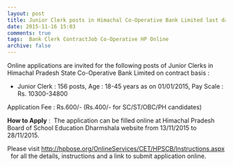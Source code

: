 ```yaml
---
layout: post
title: Junior Clerk posts in Himachal Co-Operative Bank Limited last date 28th Nov-2015   
date: 2015-11-16 15:03
comments: true
tags:  Bank Clerk ContractJob Co-Operative HP Online 
archive: false
---
```

Online applications are invited for the following posts of Junior Clerks in Himachal Pradesh State Co-Operative Bank Limited on contract basis :


- Junior Clerk : 156 posts, Age : 18-45 years as on 01/01/2015, Pay Scale : Rs. 10300-34800 

Application Fee : Rs.600/- (Rs.400/- for SC/ST/OBC/PH candidates)  

**How to Apply** :  The application can be filled online at Himachal Pradesh Board of School Education Dharmshala website from 13/11/2015 to 28/11/2015. 

Please visit <http://hpbose.org/OnlineServices/CET/HPSCB/Instructions.aspx>   for all the details, instructions and a link to submit application online.



